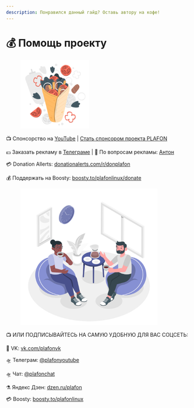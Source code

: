```yaml
---
description: Понравился данный гайд? Оставь автору на кофе!
---
```


# 💰 Помощь проекту

<figure><img src="../.gitbook/assets/Shawarma-pana.png" alt="" width="188"><figcaption></figcaption></figure>

📺 Спонсорство на [YouTube](https://bit.ly/3MHNzWa) | [Стать спонсором проекта PLAFON](https://bit.ly/3MHNzWa)

💵 Заказать рекламу в [Телеграме](https://t.me/plafonyoutube) | 💬 По вопросам рекламы: [Aнтон](https://t.me/Toxblh)

💳 Donation Allerts: [donationalerts.com/r/donplafon](https://www.donationalerts.com/r/donplafon)

💰 Поддержать на Boosty: [boosty.to/plafonlinux/donate](https://boosty.to/plafonlinux/donate)

<figure><img src="../.gitbook/assets/Coffee break-amico.png" alt="" width="375"><figcaption></figcaption></figure>

📺 ИЛИ ПОДПИСЫВАЙТЕСЬ НА САМУЮ УДОБНУЮ ДЛЯ ВАС СОЦСЕТЬ:

🚁 VK: [vk.com/plafonvk](https://vk.com/plafonvk)&#x20;

🛸 Телеграм: [@plafonyoutube](https://t.me/plafonyoutube)&#x20;

🛸 Чат: [@plafonchat](https://t.me/plafonchat)&#x20;

⚗️ Яндекс Дзен: [dzen.ru/plafon](https://dzen.ru/plafon)&#x20;

💳 Boosty: [boosty.to/plafonlinux](https://boosty.to/plafonlinux)

